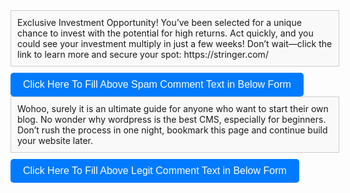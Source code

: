 <div id="copyBox1" style="border: 1px solid #ccc; padding: 10px; width: 100%; height: auto; background-color: #f9f9f9; margin-bottom: 10px;">
Exclusive Investment Opportunity!
You’ve been selected for a unique chance to invest with the potential for high returns. Act quickly, and you could see your investment multiply in just a few weeks!
Don’t wait—click the link to learn more and secure your spot: https://stringer.com/
</div>
<button onclick="copyText1()" style="display: inline-block; padding: 10px 20px; font-size: 16px; color: #fff; background-color: #007bff; border: none; border-radius: 5px; cursor: pointer;">Click Here To Fill Above Spam Comment Text in Below Form</button>
<div id="copyBox2" style="border: 1px solid #ccc; padding: 10px; width: 100%; height: auto; background-color: #f9f9f9; margin-bottom: 10px;">
Wohoo, surely it is an ultimate guide for anyone who want to start their own blog.
No wonder why wordpress is the best CMS, especially for beginners.
Don’t rush the process in one night, bookmark this page and continue build your website later.
</div>
<button onclick="copyText2()" style="display: inline-block; padding: 10px 20px; font-size: 16px; color: #fff; background-color: #007bff; border: none; border-radius: 5px; cursor: pointer;">Click Here To Fill Above Legit Comment Text in Below Form</button>
<script>
function copyText1() {
var copyBox = document.getElementById('copyBox1');
var copiedText = copyBox.innerText;
var tempTextArea = document.createElement('textarea');
tempTextArea.value = copiedText;
document.body.appendChild(tempTextArea);
tempTextArea.select();
document.execCommand('copy');
document.body.removeChild(tempTextArea);
alert('The comment form below is already filled with a spam comment. To test whether promotional spam comments are blocked after installing the Anti-Spam Bee plugin, please submit the form. Our free SecureForm 7 plugin automatically prevents such comments from being posted immediately, eliminating the need for manual review by the site owner. SecureForm7 is powered by advanced AI technology from OpenAI.');
var commentTextarea = document.querySelector(".comment-form-comment textarea#comment");
if (commentTextarea) {commentTextarea.value = copiedText;}
window.scrollTo({
top: document.body.scrollHeight,
behavior: 'smooth'
});
}
function copyText2() {
var copyBox = document.getElementById('copyBox2');
var copiedText = copyBox.innerText;
var tempTextArea = document.createElement('textarea');
tempTextArea.value = copiedText;
document.body.appendChild(tempTextArea);
tempTextArea.select();
document.execCommand('copy');
document.body.removeChild(tempTextArea);
alert('The comment form below is already filled with a legitimate comment. Ideally, such comments should not be blocked or quarantined after installing any anti-spam plugin like Anti-Spam Bee. Please submit the form to test this. Our free SecureForm 7 plugin ensures that legitimate comments like this one are never blocked, removing the need for manual review by the site owner. SecureForm 7 is powered by advanced AI technology from OpenAI.');
var commentTextarea = document.querySelector(".comment-form-comment textarea#comment");
if (commentTextarea) {commentTextarea.value = copiedText;
}
window.scrollTo({
top: document.body.scrollHeight,
behavior: 'smooth'
});
}
window.onload = function() {
var spacers = document.querySelectorAll('.wp-block-spacer');
spacers.forEach(function(spacer) {
spacer.style.height = '0';
});
var separators = document.querySelectorAll('.wp-block-separator');
separators.forEach(function(separator) {
separator.style.marginBottom = '0';
});
var headings = document.querySelectorAll('.wp-block-comments .wp-block-heading');
headings.forEach(function(heading) {
heading.style.marginTop = '0';
});
var replyTitles = document.querySelectorAll('.comment-respond .comment-reply-title');
replyTitles.forEach(function(replyTitle) {
replyTitle.style.marginTop = '0';
});
var navWpblock = document.querySelectorAll('nav.wp-block-group');
navWpblock.forEach(function(nav) {
nav.style.margin = '0';
nav.style.padding = '0';
});
};
</script>
